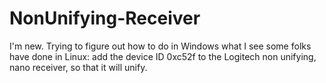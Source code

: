 # NonUnifying-Receiver
I'm new. Trying to figure out how to do in Windows what I see some folks have done in Linux: add the device ID 0xc52f to the Logitech non unifying, nano receiver, so that it will unify. 
